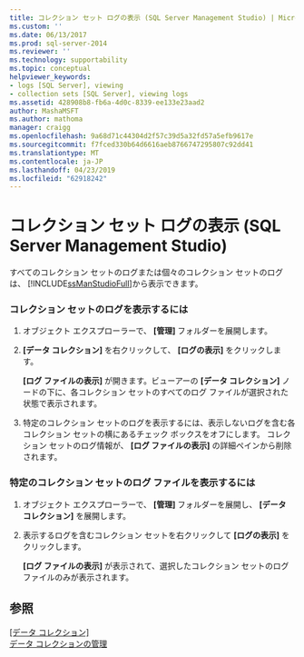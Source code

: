 ```yaml
---
title: コレクション セット ログの表示 (SQL Server Management Studio) | Microsoft Docs
ms.custom: ''
ms.date: 06/13/2017
ms.prod: sql-server-2014
ms.reviewer: ''
ms.technology: supportability
ms.topic: conceptual
helpviewer_keywords:
- logs [SQL Server], viewing
- collection sets [SQL Server], viewing logs
ms.assetid: 428908b8-fb6a-4d0c-8339-ee133e23aad2
author: MashaMSFT
ms.author: mathoma
manager: craigg
ms.openlocfilehash: 9a68d71c44304d2f57c39d5a32fd57a5efb9617e
ms.sourcegitcommit: f7fced330b64d6616aeb8766747295807c92dd41
ms.translationtype: MT
ms.contentlocale: ja-JP
ms.lasthandoff: 04/23/2019
ms.locfileid: "62918242"
---
```

# <a name="view-collection-set-logs-sql-server-management-studio"></a>コレクション セット ログの表示 (SQL Server Management Studio)
  すべてのコレクション セットのログまたは個々のコレクション セットのログは、 [!INCLUDE[ssManStudioFull](../../includes/ssmanstudiofull-md.md)]から表示できます。  
  
### <a name="to-view-collection-set-logs"></a>コレクション セットのログを表示するには  
  
1.  オブジェクト エクスプローラーで、 **[管理]** フォルダーを展開します。  
  
2.  **[データ コレクション]** を右クリックして、 **[ログの表示]** をクリックします。  
  
     **[ログ ファイルの表示]** が開きます。ビューアーの **[データ コレクション]** ノードの下に、各コレクション セットのすべてのログ ファイルが選択された状態で表示されます。  
  
3.  特定のコレクション セットのログを表示するには、表示しないログを含む各コレクション セットの横にあるチェック ボックスをオフにします。 コレクション セットのログ情報が、 **[ログ ファイルの表示]** の詳細ペインから削除されます。  
  
### <a name="to-view-a-specific-collection-set-log-file"></a>特定のコレクション セットのログ ファイルを表示するには  
  
1.  オブジェクト エクスプローラーで、 **[管理]** フォルダーを展開し、 **[データ コレクション]** を展開します。  
  
2.  表示するログを含むコレクション セットを右クリックして **[ログの表示]** をクリックします。  
  
     **[ログ ファイルの表示]** が表示されて、選択したコレクション セットのログ ファイルのみが表示されます。  
  
## <a name="see-also"></a>参照  
 [[データ コレクション]](data-collection.md)   
 [データ コレクションの管理](manage-data-collection.md)  
  
  
